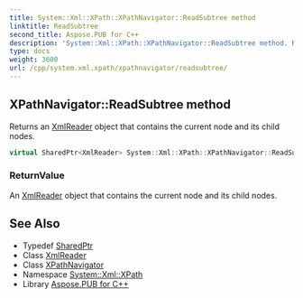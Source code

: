 ```yaml
---
title: System::Xml::XPath::XPathNavigator::ReadSubtree method
linktitle: ReadSubtree
second_title: Aspose.PUB for C++
description: 'System::Xml::XPath::XPathNavigator::ReadSubtree method. Returns an XmlReader object that contains the current node and its child nodes in C++.'
type: docs
weight: 3600
url: /cpp/system.xml.xpath/xpathnavigator/readsubtree/
---
```

## XPathNavigator::ReadSubtree method


Returns an [XmlReader](../../../system.xml/xmlreader/) object that contains the current node and its child nodes.

```cpp
virtual SharedPtr<XmlReader> System::Xml::XPath::XPathNavigator::ReadSubtree()
```


### ReturnValue

An [XmlReader](../../../system.xml/xmlreader/) object that contains the current node and its child nodes.

## See Also

* Typedef [SharedPtr](../../../system/sharedptr/)
* Class [XmlReader](../../../system.xml/xmlreader/)
* Class [XPathNavigator](../)
* Namespace [System::Xml::XPath](../../)
* Library [Aspose.PUB for C++](../../../)
